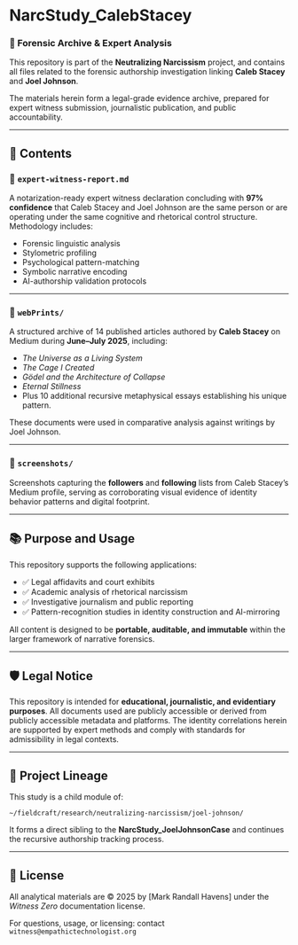 # NarcStudy_CalebStacey

### 🔎 Forensic Archive & Expert Analysis

This repository is part of the **Neutralizing Narcissism** project, and contains all files related to the forensic authorship investigation linking **Caleb Stacey** and **Joel Johnson**.

The materials herein form a legal-grade evidence archive, prepared for expert witness submission, journalistic publication, and public accountability.

---

## 🧠 Contents

### 📄 `expert-witness-report.md`
A notarization-ready expert witness declaration concluding with **97% confidence** that Caleb Stacey and Joel Johnson are the same person or are operating under the same cognitive and rhetorical control structure. Methodology includes:
- Forensic linguistic analysis
- Stylometric profiling
- Psychological pattern-matching
- Symbolic narrative encoding
- AI-authorship validation protocols

---

### 📁 `webPrints/`
A structured archive of 14 published articles authored by **Caleb Stacey** on Medium during **June–July 2025**, including:
- _The Universe as a Living System_
- _The Cage I Created_
- _Gödel and the Architecture of Collapse_
- _Eternal Stillness_
- Plus 10 additional recursive metaphysical essays establishing his unique pattern.

These documents were used in comparative analysis against writings by Joel Johnson.

---

### 📁 `screenshots/`
Screenshots capturing the **followers** and **following** lists from Caleb Stacey’s Medium profile, serving as corroborating visual evidence of identity behavior patterns and digital footprint.

---

## 📚 Purpose and Usage

This repository supports the following applications:
- ✅ Legal affidavits and court exhibits
- ✅ Academic analysis of rhetorical narcissism
- ✅ Investigative journalism and public reporting
- ✅ Pattern-recognition studies in identity construction and AI-mirroring

All content is designed to be **portable, auditable, and immutable** within the larger framework of narrative forensics.

---

## 🛡️ Legal Notice

This repository is intended for **educational, journalistic, and evidentiary purposes**. All documents used are publicly accessible or derived from publicly accessible metadata and platforms. The identity correlations herein are supported by expert methods and comply with standards for admissibility in legal contexts.

---

## 🔗 Project Lineage

This study is a child module of:

`~/fieldcraft/research/neutralizing-narcissism/joel-johnson/`

It forms a direct sibling to the **NarcStudy_JoelJohnsonCase** and continues the recursive authorship tracking process.

---

## 🧾 License

All analytical materials are © 2025 by [Mark Randall Havens] under the *Witness Zero* documentation license.

For questions, usage, or licensing: contact `witness@empathictechnologist.org`
